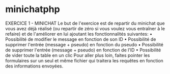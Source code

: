 # minichatphp

EXERCICE 1 - MINICHAT
Le but de l'exercice est de repartir du minichat que vous avez déjà réalisé 
(ou repartir de zéro si vous voulez vous entraîner à le refaire) et de l'améliorer 
en lui ajoutant les fonctionnalités suivantes:
• Possibilité de modifier le message en fonction de son ID
• Possibilité de supprimer l'entrée (message + pseudo) en fonction du pseudo
• Possibilité de supprimer l'entrée (message + pseudo) en fonction de l'ID
• Possibilité de vider toute la table en un clic
Pour aller plus loin, faites pointer les formulaires sur un seul et même fichier qui traitera les requêtes en fonction des informations envoyées.


